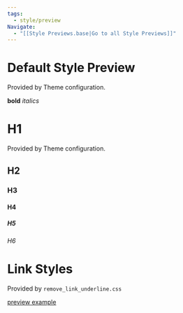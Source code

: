 ```yaml
---
tags:
  - style/preview
Navigate:
  - "[[Style Previews.base|Go to all Style Previews]]"
---
```

# Default Style Preview

Provided by Theme configuration.

**bold**
*italics*

# H1

Provided by Theme configuration.

## H2

### H3

#### H4

##### H5

###### H6

# Link Styles

Provided by `remove_link_underline.css`

[preview example](vault%20plugins/plugins.md)